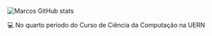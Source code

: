 ![Marcos GitHub stats](https://github-readme-stats.vercel.app/api?username=Marcos-Vinicius-de-Araujo-Silva&show_icons=true&theme=tokyonight)

💻 No quarto período do Curso de Ciência da Computação na UERN
